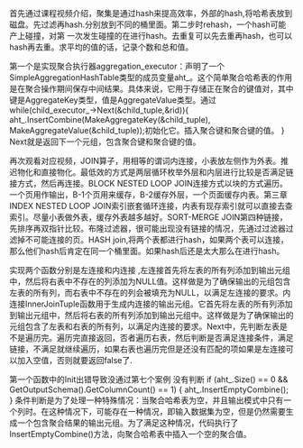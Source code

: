 首先通过课程视频介绍，聚集是通过hash来提高效率，外部的hash,将哈希表放到磁盘。先过滤再hash.分别放到不同的桶里面。第二步时rehash，一个hash可能产上碰撞，对第
一次发生碰撞的在进行hash。去重复可以先去重再hash，也可以hash再去重。求平均的值的话，记录个数和总和值。

第一个是实现聚合执行器aggregation_executor：声明了一个SimpleAggregationHashTable类型的成员变量aht_。这个简单聚合哈希表的作用是在聚合操作期间保存中间结果。具体来说，它用于存储正在聚合的键值对，其中键是AggregateKey类型，值是AggregateValue类型。通过
while(child_executor_->Next(&child_tuple,&rid)){
       aht_.InsertCombine(MakeAggregateKey(&child_tuple), MakeAggregateValue(&child_tuple));初始化它。插入聚合键和聚合键的值。
}
Next就是返回下一个元组，包含聚合键和聚合键的值。

再次观看对应视频，JOIN算子，用相等的谓词内连接，小表放左侧作为外表。推迟物化和直接物化。最低效的方式是两层循环枚举外层和内层进行比较是否满足链接方式，然后再连接。BLOCK NESTED LOOP JOIN连接方式以块的方式遍历。一个页用作输出，B-1个页用来缓存，B-2缓存外层，一个页面缓存内表。第三章INDEX NESTED LOOP JOIN索引嵌套循环连接，内表有现存索引就可以直接去查索引。尽量小表做外表，缓存外表越多越好。SORT-MERGE JOIN第四种链接，先排序再双指针比较。布隆过滤器，很可能出现没有链接的情况，先通过过滤器过滤掉不可能连接的页。HASH join,将两个表都进行hash，如果两个表可以连接，那么他们hash后肯定在同一个桶里面。如果hash后还是太大那么在进行hash。

实现两个函数分别是左连接和内连接 ,左连接首先将左表的所有列添加到输出元组中，然后将右表中不存在的列添加为NULL值。这样做是为了确保输出的元组包含左表的所有列，而右表中不存在的列会被填充为NULL，以满足左连接的要求。内连接InnerJoinTuple函数用于生成内连接的输出元组。它首先将左表的所有列添加到输出元组中，然后将右表的所有列添加到输出元组中。这样做是为了确保输出的元组包含了左表和右表的所有列，以满足内连接的要求。Next中，先判断左表是不是遍历完。遍历完直接返回，否者遍历右表，然后判断是否满足连接条件，满足链接，不满足就继续遍历，如果右表也遍历完但是还没有匹配的项如果是左连接可以加入空值，否则就要返回false了.

第一个函数中的Init出错导致没通过第七个案例 没有判断
if (aht_.Size() == 0 && GetOutputSchema().GetColumnCount() == 1) {
    aht_.InsertEmptyCombine();
}
条件判断是为了处理一种特殊情况：当聚合哈希表为空，并且输出模式中只有一个列时。在这种情况下，可能存在一种情况，即输入数据集为空，但是仍然需要生成一个包含聚合结果的输出元组。为了满足这种情况，代码执行了InsertEmptyCombine()方法，向聚合哈希表中插入一个空的聚合值。
